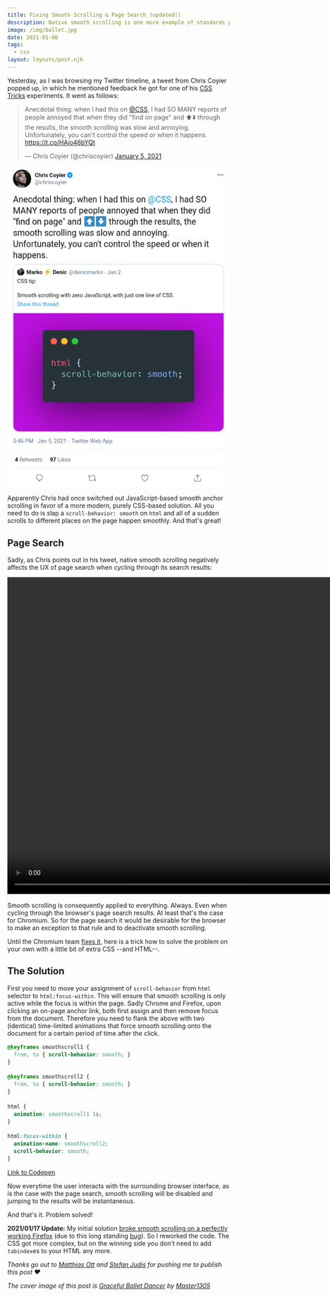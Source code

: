 ```yaml
---
title: Fixing Smooth Scrolling & Page Search (updated!)
description: Native smooth scrolling is one more example of standards paving the cow path by declaring a wide-spread practice officially a thing&#58; being able to smoothly scroll the viewport to another part of a page without the user losing their orientation. As good at it is, though, it also has an undesired side effect on the browser's built-in page search. This posts shows what the problem is and how to solve it.
image: /img/ballet.jpg
date: 2021-01-06
tags:
  - css
layout: layouts/post.njk
---
```

Yesterday, as I was browsing my Twitter timeline, a tweet from Chris Coyier popped up, in which he mentioned feedback he got for one of his [CSS Tricks](https://css-tricks.com/) experiments. It went as follows:

<blockquote class="twitter-tweet"><p lang="en" dir="ltr">Anecdotal thing: when I had this on <a href="https://twitter.com/css?ref_src=twsrc%5Etfw">@CSS</a>, I had SO MANY reports of people annoyed that when they did &quot;find on page&quot; and ⬆️⬇️ through the results, the smooth scrolling was slow and annoying. Unfortunately, you can&#39;t control the speed or when it happens. <a href="https://t.co/HAio46bYQt">https://t.co/HAio46bYQt</a></p>&mdash; Chris Coyier (@chriscoyier) <a href="https://twitter.com/chriscoyier/status/1346513455516426242?ref_src=twsrc%5Etfw">January 5, 2021</a></blockquote> <script async src="https://platform.twitter.com/widgets.js" charset="utf-8"></script>

<noscript>
    <img src="/img/twitter-chris-coyer-smooth-scrolling-page-search.png" alt="Screenshot of Chris Coyier's tweet">
</noscript>

Apparently Chris had once switched out JavaScript-based smooth anchor scrolling in favor of a more modern, purely CSS-based solution. All you need to do is slap a `scroll-behavior: smooth` on `html` and all of a sudden scrolls to different places on the page happen smoothly. And that's great!

## Page Search

Sadly, as Chris points out in his tweet, native smooth scrolling negatively affects the UX of page search when cycling through its search results:

<video width="1128" height="718" autoplay muted loop>
  <source src="/img/smooth-scroll-page-search.mp4" type="video/mp4">
</video>

Smooth scrolling is consequently applied to everything. Always. Even when cycling through the browser's page search results. At least that's the case for Chromium. So for the page search it would be desirable for the browser to make an exception to that rule and to deactivate smooth scrolling.

Until the Chromium team [fixes it](https://bugs.chromium.org/p/chromium/issues/detail?id=866694), here is a trick how to solve the problem on your own with a little bit of extra CSS --and HTML--.

## The Solution

First you need to move your assignment of `scroll-behavior` from `html` selector to `html:focus-within`. This will ensure that smooth scrolling is only active while the focus is within the page. Sadly Chrome and Firefox, upon clicking an on-page anchor link, both first assign and then remove focus from the document. Therefore you need to flank the above with two (identical) time-limited animations that force smooth scrolling onto the document for a certain period of time after the click.

```css
@keyframes smoothscroll1 {
  from, to { scroll-behavior: smooth; }
}

@keyframes smoothscroll2 {
  from, to { scroll-behavior: smooth; }
}

html {
  animation: smoothscroll1 1s;
}

html:focus-within {
  animation-name: smoothscroll2;
  scroll-behavior: smooth;
}
```

[Link to Codepen](https://codepen.io/Schepp/pen/wvzNLJz)

Now everytime the user interacts with the surrounding browser interface, as is the case with the page search, smooth scrolling will be disabled and jumping to the results will be instantaneous.

And that's it. Problem solved!

**2021/01/17 Update:** My initial solution [broke smooth scrolling on a perfectly working Firefox](https://twitter.com/chrlsbr/status/1351284407794073606) (due to this long standing [bug](https://bugzilla.mozilla.org/show_bug.cgi?id=308064)). So I reworked the code. The CSS got more complex, but on the winning side you don't need to add `tabindex`es to your HTML any more.

_Thanks go out to [Matthias Ott](https://matthiasott.com/) and [Stefan Judis](https://www.stefanjudis.com/) for pushing me to publish this post ❤_

_The cover image of this post is [Graceful Ballet Dancer](https://www.shutterstock.com/de/image-photo/graceful-ballet-dancer-classic-ballerina-dancing-1412088299) by [Master1305](https://www.shutterstock.com/de/g/Master1305)_
